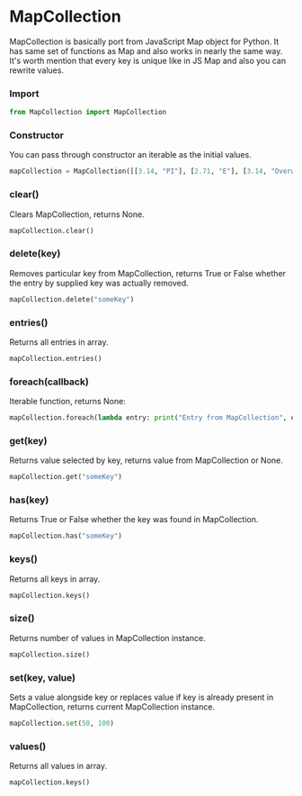 # MapCollection

MapCollection is basically port from JavaScript Map object for Python.
It has same set of functions as Map and also works in nearly the same way.
It's worth mention that every key is unique like in JS Map and
also you can rewrite values.

### Import

```python
from MapCollection import MapCollection
```

### Constructor

You can pass through constructor an iterable as the initial
values.

```python
mapCollection = MapCollection([[3.14, "PI"], [2.71, "E"], [3.14, "Overwritten PI"]])
```

### clear()

Clears MapCollection, returns None.

```python
mapCollection.clear()
```

### delete(key)

Removes particular key from MapCollection, returns True or False whether the entry by supplied key was actually removed.

```python
mapCollection.delete("someKey")
```

### entries()

Returns all entries in array.

```python
mapCollection.entries()
```

### foreach(callback)

Iterable function, returns None:

```python
mapCollection.foreach(lambda entry: print("Entry from MapCollection", entry))
```

### get(key)

Returns value selected by key, returns value from MapCollection or None.

```python
mapCollection.get("someKey")
```

### has(key)

Returns True or False whether the key was found in MapCollection.

```python
mapCollection.has("someKey")
```

### keys()

Returns all keys in array.

```python
mapCollection.keys()
```

### size()

Returns number of values in MapCollection instance.

```python
mapCollection.size()
```

### set(key, value)

Sets a value alongside key or replaces value if key is already present in MapCollection,
returns current MapCollection instance.

```python
mapCollection.set(50, 100)
```

### values()

Returns all values in array.

```python
mapCollection.keys()
```